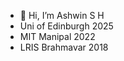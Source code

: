 - 👋 Hi, I’m Ashwin S H
- Uni of Edinburgh 2025
- MIT Manipal 2022
- LRIS Brahmavar 2018
<!---
AshwinSH2000/AshwinSH2000 is a ✨ special ✨ repository because its `README.md` (this file) appears on your GitHub profile.
You can click the Preview link to take a look at your changes.
--->
